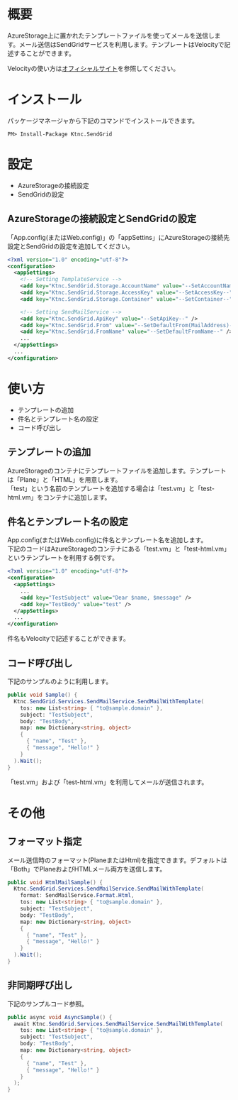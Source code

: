 # 概要
AzureStorage上に置かれたテンプレートファイルを使ってメールを送信します。メール送信はSendGridサービスを利用します。テンプレートはVelocityで記述することができます。

Velocityの使い方は[オフィシャルサイト](http://velocity.apache.org/engine/devel/user-guide.html)を参照してください。

# インストール
パッケージマネージャから下記のコマンドでインストールできます。

```
PM> Install-Package Ktnc.SendGrid
```

# 設定
* AzureStorageの接続設定
* SendGridの設定

## AzureStorageの接続設定とSendGridの設定
「App.config(またはWeb.config)」の「appSettins」にAzureStorageの接続先設定とSendGridの設定を追加してください。

```xml
<?xml version="1.0" encoding="utf-8"?>
<configuration>
  <appSettings>
    <!-- Setting TemplateService -->
    <add key="Ktnc.SendGrid.Storage.AccountName" value="--SetAccountName--" />
    <add key="Ktnc.SendGrid.Storage.AccessKey" value="--SetAccessKey--" />
    <add key="Ktnc.SendGrid.Storage.Container" value="--SetContainer--" />

    <!-- Setting SendMailService -->
    <add key="Ktnc.SendGrid.ApiKey" value="--SetApiKey--" />
    <add key="Ktnc.SendGrid.From" value="--SetDefaultFrom(MailAddress)--" />
    <add key="Ktnc.SendGrid.FromName" value="--SetDefaultFromName--" />
    ...
  </appSettings>
  ...
</configuration>
```

# 使い方
* テンプレートの追加
* 件名とテンプレート名の設定
* コード呼び出し

## テンプレートの追加
AzureStorageのコンテナにテンプレートファイルを追加します。テンプレートは「Plane」と「HTML」を用意します。  
「test」という名前のテンプレートを追加する場合は「test.vm」と「test-html.vm」をコンテナに追加します。


## 件名とテンプレート名の設定
App.config(またはWeb.config)に件名とテンプレート名を追加します。  
下記のコードはAzureStorageのコンテナにある「test.vm」と「test-html.vm」というテンプレートを利用する例です。

```xml
<?xml version="1.0" encoding="utf-8"?>
<configuration>
  <appSettings>
    ...
    <add key="TestSubject" value="Dear $name, $message" />
    <add key="TestBody" value="test" />
  </appSettings>
  ...
</configuration>
```

件名もVelocityで記述することができます。

## コード呼び出し
下記のサンプルのように利用します。

```csharp
public void Sample() {
  Ktnc.SendGrid.Services.SendMailService.SendMailWithTemplate(
    tos: new List<string> { "to@sample.domain" },
    subject: "TestSubject",
    body: "TestBody",
    map: new Dictionary<string, object>
    {
      { "name", "Test" },
      { "message", "Hello!" }
    }
  ).Wait();
}
```

「test.vm」および「test-html.vm」を利用してメールが送信されます。

# その他

## フォーマット指定
メール送信時のフォーマット(PlaneまたはHtml)を指定できます。デフォルトは「Both」でPlaneおよびHTMLメール両方を送信します。

```csharp
public void HtmlMailSample() {
  Ktnc.SendGrid.Services.SendMailService.SendMailWithTemplate(
    format: SendMailService.Format.Html,
    tos: new List<string> { "to@sample.domain" },
    subject: "TestSubject",
    body: "TestBody",
    map: new Dictionary<string, object>
    {
      { "name", "Test" },
      { "message", "Hello!" }
    }
  ).Wait();
}
```

## 非同期呼び出し
下記のサンプルコード参照。

```csharp
public async void AsyncSample() {
  await Ktnc.SendGrid.Services.SendMailService.SendMailWithTemplate(
    tos: new List<string> { "to@sample.domain" },
    subject: "TestSubject",
    body: "TestBody",
    map: new Dictionary<string, object>
    {
      { "name", "Test" },
      { "message", "Hello!" }
    }
  );
}
```

